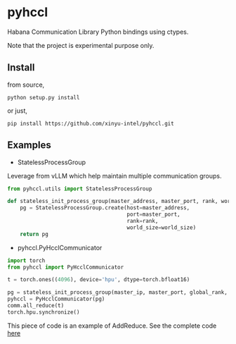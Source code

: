 # pyhccl

Habana Communication Library Python bindings using ctypes.

Note that the project is experimental purpose only.


## Install

from source,

```
python setup.py install
```

or just,

```
pip install https://github.com/xinyu-intel/pyhccl.git
```

## Examples

* StatelessProcessGroup

Leverage from vLLM which help maintain multiple communication groups.

```python
from pyhccl.utils import StatelessProcessGroup

def stateless_init_process_group(master_address, master_port, rank, world_size):
    pg = StatelessProcessGroup.create(host=master_address,
                                      port=master_port,
                                      rank=rank,
                                      world_size=world_size)
    return pg

```

* pyhccl.PyHcclCommunicator

```python
import torch
from pyhccl import PyHcclCommunicator

t = torch.ones((4096), device='hpu', dtype=torch.bfloat16)

pg = stateless_init_process_group(master_ip, master_port, global_rank, nproc_per_node * node_size)
pyhccl = PyHcclCommunicator(pg)
comm.all_reduce(t)
torch.hpu.synchronize()
```

This piece of code is an example of AddReduce. See the complete code [here](https://github.com/xinyu-intel/pyhccl/blob/main/examples/allreduce.py)
